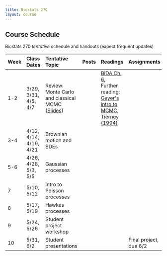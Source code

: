 ```yaml
---
title: Biostats 270
layout: course
---
```


## Course Schedule

Biostats 270 _tentative_ schedule and handouts (expect frequent updates)


| Week | Class Dates | Tentative Topic | Posts | Readings | Assignments
|:-----------|:-----------|:------------|:------------|:------------|:------------|
|  1-2 | 3/29, 3/31, 4/5, 4/7   | Review: Monte Carlo and classical MCMC ([Slides](https://ucla-biostats-270.github.io/slides/StochProc1.pdf)) | | [BIDA Ch. 6](https://ucla-biostats-270.github.io/reading/BIDA.pdf), Further reading: [Geyer's intro to MCMC](https://ucla-biostats-270.github.io/reading/GeyerIntro.pdf), [Tierney (1994)](https://ucla-biostats-270.github.io/reading/Tierney.pdf)
|  3-4 | 4/12, 4/14, 4/19, 4/21 | Brownian motion and SDEs | | 
|  5-6 |  4/26, 4/28, 5/3, 5/5 | Gaussian processes | | 
| 7 | 5/10, 5/12 | Intro to Poisson processes | |  
|  8 | 5/17, 5/19 | Hawkes processes | | | 
| 9 | 5/24, 5/26 | Student project workshop |||
| 10 | 5/31, 6/2 | Student presentations | | |Final project, due 6/2
